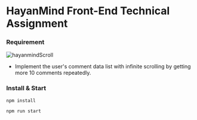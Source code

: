 # HayanMind Front-End Technical Assignment

### Requirement

![hayanmindScroll](https://user-images.githubusercontent.com/76525368/127093285-55abb30e-31c0-48f6-b8dd-6160fc5823f1.gif)

- Implement the user's comment data list with infinite scrolling by getting more 10 comments repeatedly.

### Install & Start

```
npm install
```

```
npm run start
```
